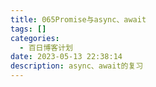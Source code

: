 ```yaml
---
title: 065Promise与async、await
tags: []
categories:
  - 百日博客计划
date: 2023-05-13 22:38:14
description: async、await的复习
---
```


